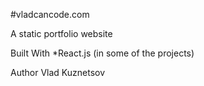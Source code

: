 #vladcancode.com

A static portfolio website

Built With
*React.js (in some of the projects)

Author
Vlad Kuznetsov
